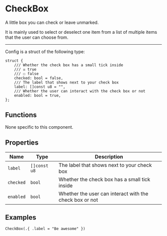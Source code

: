 # CheckBox
A little box you can check or leave unmarked.

It is mainly used to select or deselect one item from a list of multiple items
that the user can choose from.

---

Config is a struct of the following type:
```zig
struct {
    /// Whether the check box has a small tick inside
    /// ☒ true
    /// ☐ false
    checked: bool = false,
    /// The label that shows next to your check box
    label: []const u8 = "",
    /// Whether the user can interact with the check box or not
    enabled: bool = true,
};
```

## Functions
None specific to this component.

## Properties
Name | Type | Description
---- | ----- | -----------
`label` | `[]const u8` | The label that shows next to your check box
`checked` | `bool` | Whether the check box has a small tick inside
`enabled` | `bool` | Whether the user can interact with the check box or not

## Examples
```zig
CheckBox(.{ .label = "Be awesome" })
```
